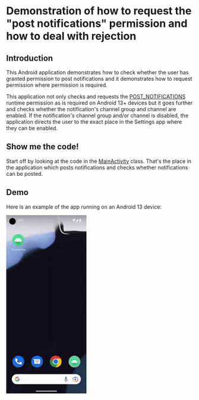 # Demonstration of how to request the "post notifications" permission and how to deal with rejection

## Introduction

This Android application demonstrates how to check whether the user has granted permission to post notifications
and it demonstrates how to request permission where permission is required.

This application not only checks and requests the [POST_NOTIFICATIONS](https://developer.android.com/reference/android/Manifest.permission#POST_NOTIFICATIONS) runtime permission
as is required on Android 13+ devices but it goes further and checks whether the notification's channel group and channel are enabled.
If the notification's channel group and/or channel is disabled, the application directs the user to the exact place in the Settings app where they can be enabled.

## Show me the code!

Start off by looking at the code in the [MainActivity](src/main/java/com/tazkiyatech/app/MainActivity.kt) class.
That's the place in the application which posts notifications and checks whether notifications can be posted.

## Demo

Here is an example of the app running on an Android 13 device:

![Demo of application](demo.gif)
